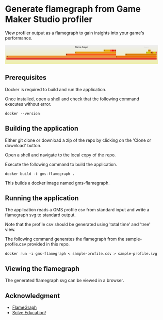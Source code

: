 # Generate flamegraph from Game Maker Studio profiler

View profiler output as a flamegraph to gain insights into your game's performance.

<img src="https://raw.githubusercontent.com/SolveEducation/gms-flamegraph/master/sample-profile.svg">

## Prerequisites

Docker is required to build and run the application.

Once installed, open a shell and check that the following command executes without error.
```
docker --version
```

## Building the application

Either git clone or download a zip of the repo by clicking on the 'Clone or download' button.

Open a shell and navigate to the local copy of the repo.

Execute the following command to build the application.

```
docker build -t gms-flamegraph .
```

This builds a docker image named gms-flamegraph.

## Running the application

The application reads a GMS profile csv from standard input and write a flamegraph svg to standard output.

Note that the profile csv should be generated using 'total time' and 'tree' view.

The following command generates the flamegraph from the sample-profile.csv provided in this repo.

```
docker run -i gms-flamegraph < sample-profile.csv > sample-profile.svg
```

## Viewing the flamegraph

The generated flamegraph svg can be viewed in a browser.

## Acknowledgment

* [FlameGraph](https://github.com/brendangregg/FlameGraph)
* [Solve Education!](https://solveeducation.org/)
